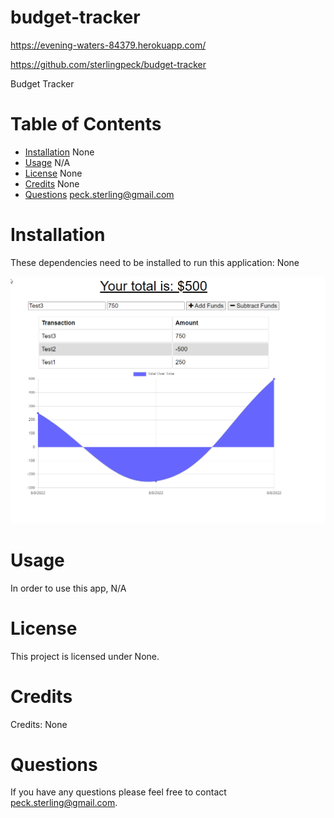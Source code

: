 # budget-tracker

https://evening-waters-84379.herokuapp.com/

https://github.com/sterlingpeck/budget-tracker

Budget Tracker

# Table of Contents

- [Installation](#installation)
  None
- [Usage](#usage)
  N/A
- [License](#license)
  None
- [Credits](#credits)
  None
- [Questions](#questions)
  peck.sterling@gmail.com

# Installation

These dependencies need to be installed to run this application: None

![image](./assets/BudgetTracker_readme.png)

# Usage

In order to use this app, N/A

# License

This project is licensed under None.

# Credits

Credits: None

# Questions

If you have any questions please feel free to contact peck.sterling@gmail.com.
